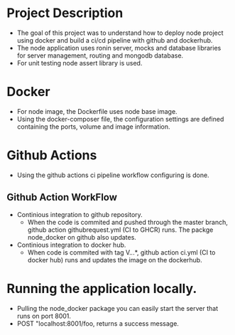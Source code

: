 # Project Description
- The goal of this project was to understand how to deploy node project using docker and build a ci/cd pipeline with github and dockerhub.
- The node application uses ronin server, mocks and database libraries for server management, routing and mongodb database. 
- For unit testing node assert library is used.
# Docker
- For node image, the Dockerfile uses node base image. 
- Using the docker-composer file, the configuration settings are defined containing the ports, volume and image information. 
# Github Actions
- Using the github actions ci pipeline workflow configuring is done. 
## Github Action WorkFlow
- Continious integration to github repository.
    - When the code is commited and pushed through the master branch, github action githubrequest.yml (CI to GHCR) runs. The packge node_docker on github also updates.  
- Continious integration to docker hub. 
    - When code is commited with tag V.*.*.*, github action ci.yml (CI to docker hub) runs and updates the image on the dockerhub. 
# Running the application locally.
- Pulling the node_docker package you can easily start the server that runs on port 8001. 
- POST "localhost:8001/foo, returns a success message. 
